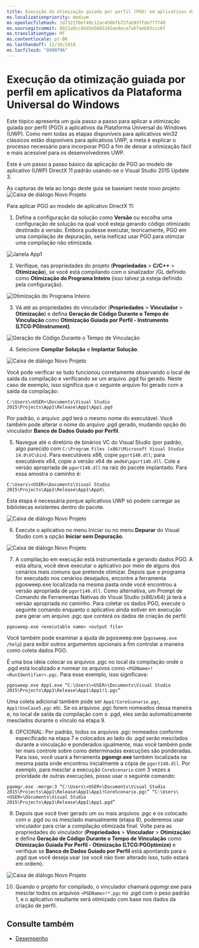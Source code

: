 ```yaml
---
title: Execução da otimização guiada por perfil (PGO) em aplicativos da Plataforma Universal do Windows (UWP)
ms.localizationpriority: medium
ms.openlocfilehash: 1d7321f0ef49c12ac4506fb72fab937fde77f740
ms.sourcegitcommit: 8921a9cc0dd3e5665345ae8eca7ab7aeb83ccc6f
ms.translationtype: MT
ms.contentlocale: pt-BR
ms.lasthandoff: 12/10/2018
ms.locfileid: "8900796"
---
```

# <a name="running-profile-guided-optimization-on-universal-windows-platform-apps"></a>Execução da otimização guiada por perfil em aplicativos da Plataforma Universal do Windows 
 
Este tópico apresenta um guia passo a passo para aplicar a otimização guiada por perfil (PGO) a aplicativos da Plataforma Universal do Windows (UWP). Como nem todas as etapas disponíveis para aplicativos win32 clássicos estão disponíveis para aplicativos UWP, a meta é explicar o processo necessário para incorporar PGO a fim de deixar a otimização fácil e mais acessível para os desenvolvedores UWP.

Este é um passo a passo básico da aplicação de PGO ao modelo de aplicativo (UWP) DirectX 11 padrão usando-se o Visual Studio 2015 Update 3.
 
As capturas de tela ao longo deste guia se baseiam neste novo projeto: ![Caixa de diálogo Novo Projeto](images/pgo-001.png)

Para aplicar PGO ao modelo de aplicativo DirectX 11:

1. Defina a configuração da solução como **Versão** ou escolha uma configuração de solução na qual você esteja gerando código otimizado destinado à versão. Embora pudesse executar, teoricamente, PGO em uma compilação de depuração, seria ineficaz usar PGO para otimizar uma compilação não otimizada. 
 
 ![Janela App1](images/pgo-002.png)
 
2. Verifique, nas propriedades do projeto (**Propriedades** > **C/C++** > **Otimização**), se você está compilando com o sinalizador /GL definido como **Otimização do Programa Inteiro** (isso talvez já esteja definido pela configuração).

 ![Otimização do Programa Inteiro](images/pgo-003.png)

3. Vá até as propriedades do vinculador (**Propriedades** > **Vinculador** > **Otimização**) e defina **Geração de Código Durante o Tempo de Vinculação** como **Otimização Guiada por Perfil - Instrumento (LTCG:PGInstrument)**.
 
 ![Geração de Código Durante o Tempo de Vinculação](images/pgo-004.png)

4. Selecione **Compilar Solução** e **Implantar Solução**. 

 ![Caixa de diálogo Novo Projeto](images/pgo-005.png)
 
 Você pode verificar se tudo funcionou corretamente observando o local de saída da compilação e verificando se um arquivo .pgd foi gerado. Neste caso de exemplo, isso significa que o seguinte arquivo foi gerado com a saída da compilação:
 
 `C:\Users\<USER>\Documents\Visual Studio 2015\Projects\App1\Release\App1\App1.pgd`

 Por padrão, o arquivo .pgd terá o mesmo nome do executável. Você também pode alterar o nome do arquivo .pgd gerado, mudando opção do vinculador **Banco de Dados Guiado por Perfil**. 
 
5. Navegue até o diretório de binários VC do Visual Studio (por padrão, algo parecido com `C:\Program Files (x86)\Microsoft Visual Studio 14.0\VC\bin`). Para executáveis x86, copie `pgort140.dll`; para executáveis x64, copie a versão x64 de `amd64\pgort140.dll`. Cole a versão apropriada de `pgort140.dll` na raiz do pacote implantado. Para essa amostra o caminho é:

 `C:\Users\<USER>\Documents\Visual Studio 2015\Projects\App1\Release\App1\AppX\`

 Esta etapa é necessária porque aplicativos UWP só podem carregar as bibliotecas existentes dentro do pacote.

 ![Caixa de diálogo Novo Projeto](images/pgo-006.png)
 
6. Execute o aplicativo no menu Iniciar ou no menu **Depurar** do Visual Studio com a opção **Iniciar sem Depuração**. 

 ![Caixa de diálogo Novo Projeto](images/pgo-007.png)
 
7. A compilação em execução está instrumentada e gerando dados PGO. A esta altura, você deve executar o aplicativo por meio de alguns dos cenários mais comuns que pretende otimizar. Depois que o programa for executado nos cenários desejados, encontre a ferramenta pgosweep.exe localizada na mesma pasta onde você encontrou a versão apropriada de `pgort140.dll`. Como alternativa, um Prompt de Comando de Ferramentas Nativas do Visual Studio (x86/x64) já terá a versão apropriada no caminho. Para coletar os dados PGO, execute o seguinte comando enquanto o aplicativo ainda estiver em execução para gerar um arquivo .pgc que conterá os dados de criação de perfil:
 
  `pgosweep.exe <executable name> <output file>` 
 
  Você também pode examinar a ajuda de pgosweep.exe (`pgosweep.exe /help`) para exibir outros argumentos opcionais a fim controlar a maneira como coleta dados PGO.
 
  É uma boa ideia colocar os arquivos .pgc no local da compilação onde o .pgd está localizado e nomear os arquivos como `<PGDName>!<RunIdentifier>.pgc`. Para esse exemplo, isso significava:
 
  ```
  pgosweep.exe App1.exe “C:\Users\<USER>\Documents\Visual Studio 2015\Projects\App1\Release\App1\App1!1.pgc”
  ```
 
  Uma coleta adicional também pode ser `App1!CoreScenario.pgc`, `App1!UseCase5.pgc` etc. Se os arquivos .pgc forem nomeados dessa maneira e, no local de saída da compilação com o .pgd, eles serão automaticamente mesclados durante o vínculo na etapa 9.
 
8. OPCIONAL: Por padrão, todos os arquivos .pgc nomeados conforme especificado na etapa 7 e colocados ao lado do .pgd serão mesclados durante a vinculação e ponderados igualmente, mas você também pode ter mais controle sobre como determinadas execuções são ponderadas. Para isso, você usará a ferramenta **pgomgr.exe** também localizada na mesma pasta onde encontrou inicialmente a cópia de `pgort140.dll`. Por exemplo, para mesclar a execução `CoreScenario` com 3 vezes a prioridade de outras execuções, posso usar o seguinte comando:
 
 ```
 pgomgr.exe -merge:3 “C:\Users\<USER>\Documents\Visual Studio 2015\Projects\App1\Release\App1\App1!CoreScenario.pgc” “C:\Users\<USER>\Documents\Visual Studio 2015\Projects\App1\Release\App1\App1.pgd”
 ```
 
9. Depois que você tiver gerado um ou mais arquivos .pgc e os colocado com o .pgd ou os mesclado manualmente (etapa 8), poderemos usar vinculador para criar a compilação otimizada final. Volte para as propriedades do vinculador (**Propriedades** > **Vinculador** > **Otimização**) e defina **Geração de Código Durante o Tempo de Vinculação** como **Otimização Guiada Por Perfil - Otimização (LTCG:PGOptimize)** e verifique se **Banco de Dados Guiado por Perfil** está apontando para o .pgd que você deseja usar (se você não tiver alterado isso, tudo estará em ordem).

 ![Caixa de diálogo Novo Projeto](images/pgo-009.png)
 
10. Quando o projeto for compilado, o vinculador chamará pgomgr.exe para mesclar todos os arquivos `<PGDName>!*.pgc` no .pgd com o peso padrão 1, e o aplicativo resultante será otimizado com base nos dados da criação de perfil.

## <a name="see-also"></a>Consulte também
- [Desempenho](performance-and-xaml-ui.md)

 

